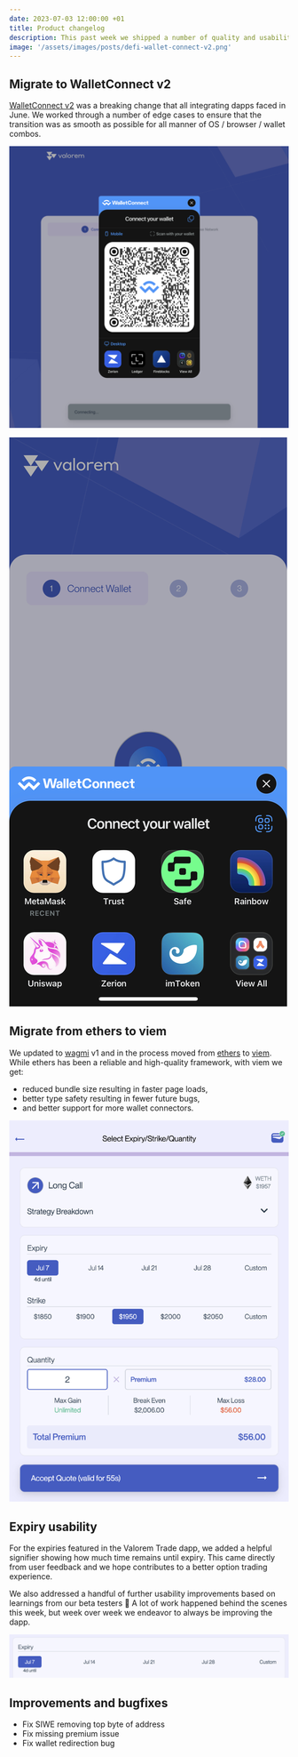 ```yaml
---
date: 2023-07-03 12:00:00 +01
title: Product changelog
description: This past week we shipped a number of quality and usability improvements to the Valorem option trading experience.
image: '/assets/images/posts/defi-wallet-connect-v2.png'
---
```


## Migrate to WalletConnect v2

[WalletConnect v2](https://walletconnect.com/) was a breaking change that all integrating dapps faced in June. We worked through a number of edge cases to ensure that the transition was as smooth as possible for all manner of OS / browser / wallet combos.

![DeFi Wallet Connect v2](/assets/images/posts/defi-wallet-connect-v2.png)

![Wallet Connect v2 Mobile](/assets/images/posts/wallet-connect-v2-mobile.jpg)

## Migrate from ethers to viem

We updated to [wagmi](https://wagmi.sh/) v1 and in the process moved from [ethers](https://docs.ethers.org/v5/) to [viem](https://viem.sh/). While ethers has been a reliable and high-quality framework, with viem we get:
- reduced bundle size resulting in faster page loads,
- better type safety resulting in fewer future bugs,
- and better support for more wallet connectors.

![Valorem option trading UX](/assets/images/posts/valorem-option-trading-ux.png)

## Expiry usability

For the expiries featured in the Valorem Trade dapp, we added a helpful signifier showing how much time remains until expiry. This came directly from user feedback and we hope contributes to a better option trading experience.

We also addressed a handful of further usability improvements based on learnings from our beta testers 🙌 A lot of work happened behind the scenes this week, but week over week we endeavor to always be improving the dapp.

![Option expiry usability](/assets/images/posts/option-expiry-usability.png)

## Improvements and bugfixes

- Fix SIWE removing top byte of address
- Fix missing premium issue
- Fix wallet redirection bug
